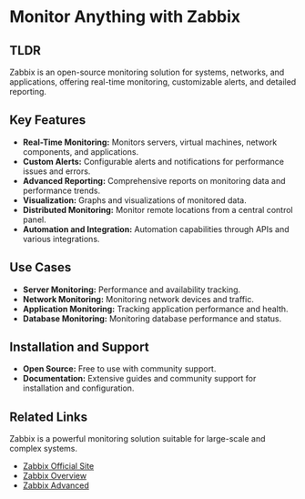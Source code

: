 # Monitor Anything with Zabbix

## TLDR

Zabbix is an open-source monitoring solution for systems, networks, and applications, offering real-time monitoring, customizable alerts, and detailed reporting.

## Key Features

- **Real-Time Monitoring:** Monitors servers, virtual machines, network components, and applications.
- **Custom Alerts:** Configurable alerts and notifications for performance issues and errors.
- **Advanced Reporting:** Comprehensive reports on monitoring data and performance trends.
- **Visualization:** Graphs and visualizations of monitored data.
- **Distributed Monitoring:** Monitor remote locations from a central control panel.
- **Automation and Integration:** Automation capabilities through APIs and various integrations.

## Use Cases

- **Server Monitoring:** Performance and availability tracking.
- **Network Monitoring:** Monitoring network devices and traffic.
- **Application Monitoring:** Tracking application performance and health.
- **Database Monitoring:** Monitoring database performance and status.

## Installation and Support

- **Open Source:** Free to use with community support.
- **Documentation:** Extensive guides and community support for installation and configuration.

## Related Links

Zabbix is a powerful monitoring solution suitable for large-scale and complex systems.

- [Zabbix Official Site](https://www.zabbix.com/)
- [Zabbix Overview](zabbix.overview.md)
- [Zabbix Advanced](./zabbix.advanced.md)
